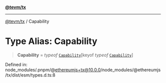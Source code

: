 [**@tevm/tx**](../README.md)

***

[@tevm/tx](../globals.md) / Capability

# Type Alias: Capability

> **Capability** = *typeof* [`Capability`](../variables/Capability.md)\[keyof *typeof* [`Capability`](../variables/Capability.md)\]

Defined in: node\_modules/.pnpm/@ethereumjs+tx@10.0.0/node\_modules/@ethereumjs/tx/dist/esm/types.d.ts:8
